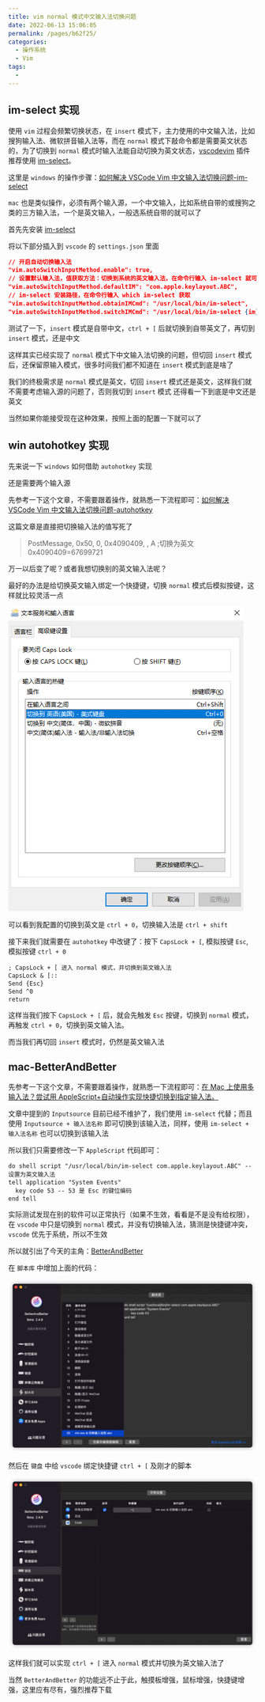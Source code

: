 ```yaml
---
title: vim normal 模式中文输入法切换问题
date: 2022-06-13 15:06:05
permalink: /pages/b62f25/
categories:
  - 操作系统
  - Vim
tags:
  -
---
```


## im-select 实现

使用 `vim` 过程会频繁切换状态，在 `insert` 模式下，主力使用的中文输入法，比如搜狗输入法、微软拼音输入法等，而在 `normal` 模式下敲命令都是需要英文状态的，为了切换到 `normal` 模式时输入法能自动切换为英文状态，[vscodevim](https://github.com/VSCodeVim/Vim#input-method) 插件推荐使用 [im-select](https://github.com/daipeihust/im-select)。

这里是 `windows` 的操作步骤：[如何解决 VSCode Vim 中文输入法切换问题-im-select](https://www.zhihu.com/question/303850876/answer/2263584870)

`mac` 也是类似操作，必须有两个输入源，一个中文输入，比如系统自带的或搜狗之类的三方输入法，一个是英文输入，一般选系统自带的就可以了

首先先安装 [im-select](https://github.com/daipeihust/im-select#macos)

将以下部分插入到 `vscode` 的 `settings.json` 里面

```json
// 开启自动切换输入法
"vim.autoSwitchInputMethod.enable": true,
// 设置默认输入法，值获取方法：切换到系统的英文输入法，在命令行输入 im-select 就可以获取当前输入法的值了
"vim.autoSwitchInputMethod.defaultIM": "com.apple.keylayout.ABC",
// im-select 安装路径，在命令行输入 which im-select 获取
"vim.autoSwitchInputMethod.obtainIMCmd": "/usr/local/bin/im-select",
"vim.autoSwitchInputMethod.switchIMCmd": "/usr/local/bin/im-select {im}"
```

测试了一下，`insert` 模式是自带中文，`ctrl + [` 后就切换到自带英文了，再切到 `insert` 模式，还是中文

这样其实已经实现了 `normal` 模式下中文输入法切换的问题，但切回 `insert` 模式后，还保留原输入模式，很多时间我们都不知道在 `insert` 模式到底是啥了

我们的终极需求是 `normal` 模式是英文，切回 `insert` 模式还是英文，这样我们就不需要考虑输入源的问题了，否则我切到 `insert` 模式 还得看一下到底是中文还是英文

当然如果你能接受现在这种效果，按照上面的配置一下就可以了

## win autohotkey 实现

先来说一下 `windows` 如何借助 `autohotkey` 实现

还是需要两个输入源

先参考一下这个文章，不需要跟着操作，就熟悉一下流程即可：[如何解决 VSCode Vim 中文输入法切换问题-autohotkey](https://www.zhihu.com/question/303850876/answer/1181682863)

这篇文章是直接把切换输入法的值写死了

> PostMessage, 0x50, 0, 0x4090409, , A ;切换为英文 0x4090409=67699721

万一以后变了呢？或者我想切换别的英文输入法呢？

最好的办法是给切换英文输入绑定一个快捷键，切换 `normal` 模式后模拟按键，这样就比较灵活一点

![](../../.vuepress/public/img/vim/007.png)

可以看到我配置的切换到英文是 `ctrl + 0`，切换输入法是 `ctrl + shift`

接下来我们就需要在 `autohotkey` 中改键了：按下 `CapsLock + [`, 模拟按键 `Esc`, 模拟按键 `ctrl + 0`

```ahk
; CapsLock + [ 进入 normal 模式，并切换到英文输入法
CapsLock & [::
Send {Esc}
Send ^0
return
```

这样当我们按下 `CapsLock + [` 后，就会先触发 `Esc` 按键，切换到 `normal` 模式，再触发 `ctrl + 0`，切换到英文输入法。

而当我们再切回 `insert` 模式时，仍然是英文输入法

## mac-BetterAndBetter

先参考一下这个文章，不需要跟着操作，就熟悉一下流程即可：[在 Mac 上使用多输入法？尝试用 AppleScript+自动操作实现快捷切换到指定输入法。](https://zhuanlan.zhihu.com/p/404763045)

文章中提到的 `Inputsource` 目前已经不维护了，我们使用 `im-select` 代替；而且使用 `Inputsource + 输入法名称` 即可切换到该输入法，同样，使用 `im-select + 输入法名称` 也可以切换到该输入法

所以我们只需要修改一下 `AppleScript` 代码即可：

```
do shell script "/usr/local/bin/im-select com.apple.keylayout.ABC" -- 设置为英文输入法
tell application "System Events"
  key code 53 -- 53 是 Esc 的键位编码
end tell
```

实际测试发现在别的软件可以正常执行（如果不生效，看看是不是没有给权限），在 `vscode` 中只是切换到 `normal` 模式，并没有切换输入法，猜测是快捷键冲突，`vscode` 优先于系统，所以不生效

所以就引出了今天的主角：[BetterAndBetter](https://www.better365.cn/bab2.html)

在 `脚本库` 中增加上面的代码：

![](../../.vuepress/public/img/vim/008.png)

然后在 `键盘` 中给 `vscode` 绑定快捷键 `ctrl + [` 及刚才的脚本

![](../../.vuepress/public/img/vim/009.png)

这样我们就可以实现 `ctrl + [` 进入 `normal` 模式并切换为英文输入法了

当然 `BetterAndBetter` 的功能远不止于此，触摸板增强，鼠标增强，快捷键增强，这里应有尽有，强烈推荐下载
